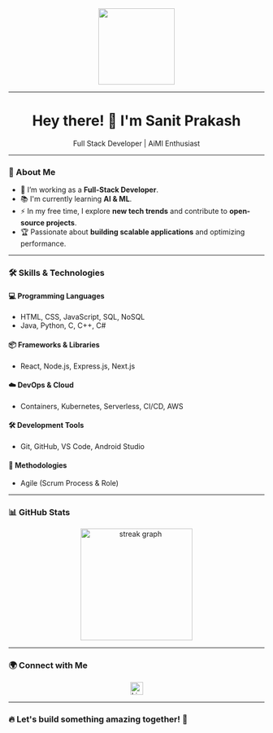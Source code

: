 <div align="center">
  <img height="150" src="[[https://camo.githubusercontent.com/62da68eb62b1e5f175f7d1f0191dd89a653d7908feb22d37d4a0ab07365d6791/68747470733a2f2f6d656469612e67697068792e636f6d2f6d656469612f4d3967624264396e6244724f5475314d71782f67697068792e676966](https://encrypted-tbn0.gstatic.com/images?q=tbn:ANd9GcT0qE_b5-Q6LnnUQwCSXTZhpr29sKTFXhSLug&s](https://www.google.com/imgres?q=software%20development%20gif&imgurl=https%3A%2F%2Fmir-s3-cdn-cf.behance.net%2Fproject_modules%2Fhd%2F06f21a161921919.63cd7887d0a70.gif&imgrefurl=https%3A%2F%2Fwww.behance.net%2Fgallery%2F161921919%2FPortrait-animated-gif&docid=t8xwAZxnLp10NM&tbnid=fxK5tONPokeGrM&vet=12ahUKEwiak7fKiJuLAxXhSWwGHUaNK7kQM3oECHwQAA..i&w=1000&h=756&hcb=2&ved=2ahUKEwiak7fKiJuLAxXhSWwGHUaNK7kQM3oECHwQAA)"  />
</div>

---

<div align="center">
  <h1>Hey there! 👋 I'm Sanit Prakash</h1>
  <p>Full Stack Developer | AiMl Enthusiast</p>
</div>

---

### 🚀 About Me
- 🔭 I’m working as a **Full-Stack Developer**.
- 📚 I'm currently learning **AI & ML**.
- ⚡ In my free time, I explore **new tech trends** and contribute to **open-source projects**.
- 🏆 Passionate about **building scalable applications** and optimizing performance.

---

### 🛠 Skills & Technologies

#### **💻 Programming Languages**
- HTML, CSS, JavaScript, SQL, NoSQL
- Java, Python, C, C++, C#

#### **📦 Frameworks & Libraries**
- React, Node.js, Express.js, Next.js

#### **☁️ DevOps & Cloud**
- Containers, Kubernetes, Serverless, CI/CD, AWS

#### **🛠 Development Tools**
- Git, GitHub, VS Code, Android Studio

#### **📌 Methodologies**
- Agile (Scrum Process & Role)

---

### 📊 GitHub Stats
<div align="center">
  <img src="https://streak-stats.demolab.com?user=SanitPrakash&locale=en&mode=daily&theme=dark&hide_border=false&border_radius=5&order=3" height="220" alt="streak graph"  />
</div>

---

### 🌍 Connect with Me
<div align="center">
  <a href="https://www.linkedin.com/in/sanit-prakash" target="_blank">
    <img src="https://img.shields.io/static/v1?message=LinkedIn&logo=linkedin&label=&color=0077B5&logoColor=white&labelColor=&style=for-the-badge" height="25" alt="LinkedIn" />
  </a>

</div>

---

### 🔥 Let's build something amazing together! 🚀
